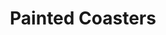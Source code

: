 ---
layout: products
category: products
name: Painted Coasters
image: painted.jpg
title: Painted Coasters
filter: accessories
price: 9.99
---